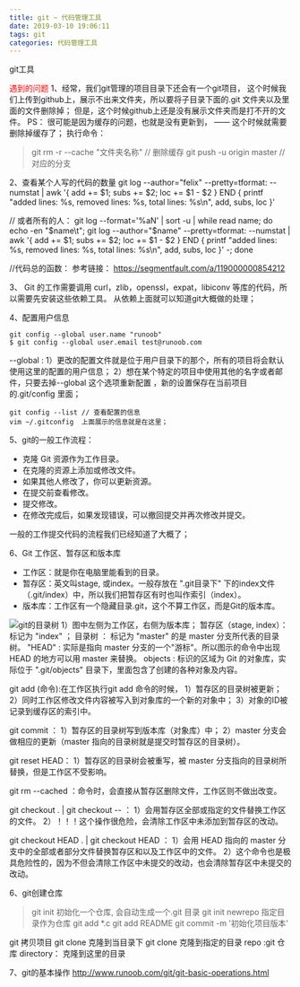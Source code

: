 ```yaml
---
title: git ~ 代码管理工具
date: 2019-03-10 19:06:11
tags: git
categories: 代码管理工具
---
```


git工具

<font color=red>遇到的问题 </font>
1、经常，我们git管理的项目目录下还会有一个git项目， 这个时候我们上传到github上，展示不出来文件夹，所以要将子目录下面的.git 文件夹以及里面的文件删除掉； 但是，这个时候github上还是没有展示文件夹而是打不开的文件。
PS： 很可能是因为缓存的问题，也就是没有更新到，
—— 这个时候就需要删除掉缓存了；
执行命令：
>git rm -r --cache "文件夹名称"  // 删除缓存
>git push -u origin master // 对应的分支


2、查看某个人写的代码的数量
git log --author="felix" --pretty=tformat: --numstat | awk '{ add += $1; subs += $2; loc += $1 - $2 } END { printf "added lines: %s, removed lines: %s, total lines: %s\n", add, subs, loc }'

// 或者所有的人：
 git log --format='%aN' | sort -u | while read name; do echo -en "$name\t"; git log --author="$name" --pretty=tformat: --numstat | awk '{ add += $1; subs += $2; loc += $1 - $2 } END { printf "added lines: %s, removed lines: %s, total lines: %s\n", add, subs, loc }' -; done 

 //代码总的函数：
参考链接： https://segmentfault.com/a/119000000854212

3、
Git 的工作需要调用 curl，zlib，openssl，expat，libiconv 等库的代码，所以需要先安装这些依赖工具。
从依赖上面就可以知道git大概做的处理；

4、配置用户信息
```
git config --global user.name "runoob"
$ git config --global user.email test@runoob.com
```
--global : 
1）更改的配置文件就是位于用户目录下的那个，所有的项目将会默认使用这里的配置的用户信息；
2）想在某个特定的项目中使用其他的名字或者邮件，只要去掉--global 这个选项重新配置 ，新的设置保存在当前项目的.git/config 里面；


```
git config --list // 查看配置的信息
vim ~/.gitconfig  上面展示的信息就是在这里；
```

5、git的一般工作流程：
* 克隆 Git 资源作为工作目录。
* 在克隆的资源上添加或修改文件。
* 如果其他人修改了，你可以更新资源。
* 在提交前查看修改。
* 提交修改。
* 在修改完成后，如果发现错误，可以撤回提交并再次修改并提交。

一般的工作提交代码的流程我们已经知道了大概了；

6、Git 工作区、暂存区和版本库
* 工作区：就是你在电脑里能看到的目录。
* 暂存区：英文叫stage, 或index。一般存放在 ".git目录下" 下的index文件（.git/index）中，所以我们把暂存区有时也叫作索引（index）。
* 版本库：工作区有一个隐藏目录.git，这个不算工作区，而是Git的版本库。

![git的目录树](../../../../asset/Snip20190318_1.png)
1）图中左侧为工作区，右侧为版本库；
暂存区（stage, index）：标记为 "index" ；
目录树 ： 标记为 "master" 的是 master 分支所代表的目录树。
"HEAD" : 实际是指向 master 分支的一个"游标"。所以图示的命令中出现 HEAD 的地方可以用 master 来替换。
objects : 标识的区域为 Git 的对象库，实际位于 ".git/objects" 目录下，里面包含了创建的各种对象及内容。

git add (命令):在工作区执行git add  命令的时候， 
1）暂存区的目录树被更新；
2）同时工作区修改文件内容被写入到对象库的一个新的对象中；
3）对象的ID被记录到缓存区的索引中。

git commit ：
1）暂存区的目录树写到版本库（对象库）中；
2）master 分支会做相应的更新（master 指向的目录树就是提交时暂存区的目录树）。

git reset HEAD：
1）暂存区的目录树会被重写，被 master 分支指向的目录树所替换，但是工作区不受影响。

git rm --cached <file> ：命令时，会直接从暂存区删除文件，工作区则不做出改变。

git checkout . | git checkout -- <file>：
1）会用暂存区全部或指定的文件替换工作区的文件。
2）！！！这个操作很危险，会清除工作区中未添加到暂存区的改动。

git checkout HEAD . | git checkout HEAD <file>：
1）会用 HEAD 指向的 master 分支中的全部或者部分文件替换暂存区和以及工作区中的文件。
2）这个命令也是极具危险性的，因为不但会清除工作区中未提交的改动，也会清除暂存区中未提交的改动。

6、git创建仓库
>git init 初始化一个仓库, 会自动生成一个.git 目录
git init newrepo 指定目录作为仓库
git add *.c
git add README
git commit -m '初始化项目版本'

git 拷贝项目
git clone <repo>  克隆到当目录下
git clone <repo> <directory>  克隆到指定的目录 repo :git 仓库 directory： 克隆到这里的目录

7、git的基本操作
http://www.runoob.com/git/git-basic-operations.html





